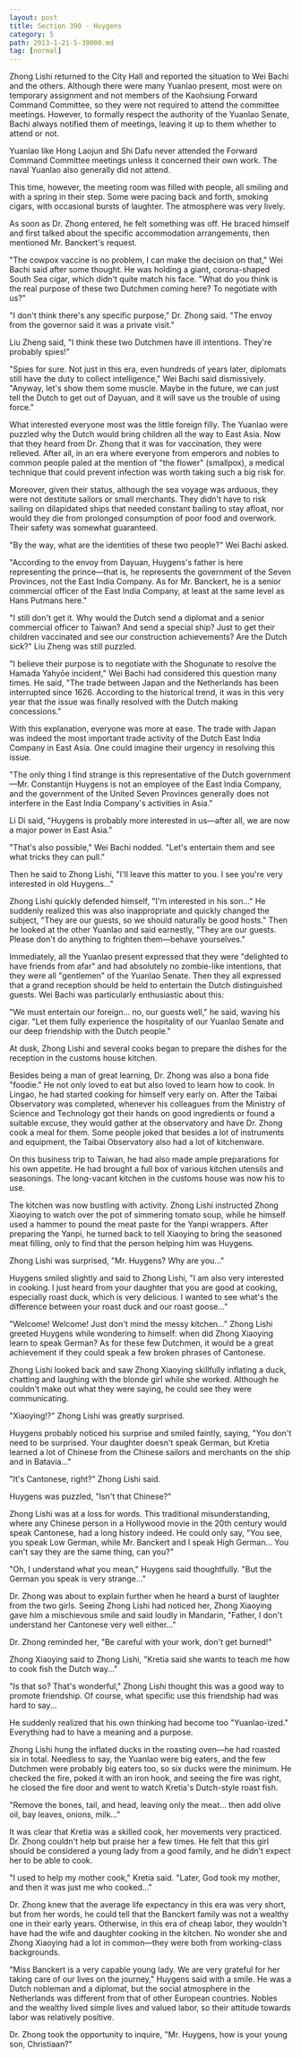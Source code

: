 ```yaml
---
layout: post
title: Section 390 - Huygens
category: 5
path: 2013-1-21-5-39000.md
tag: [normal]
---
```


Zhong Lishi returned to the City Hall and reported the situation to Wei Bachi and the others. Although there were many Yuanlao present, most were on temporary assignment and not members of the Kaohsiung Forward Command Committee, so they were not required to attend the committee meetings. However, to formally respect the authority of the Yuanlao Senate, Bachi always notified them of meetings, leaving it up to them whether to attend or not.

Yuanlao like Hong Laojun and Shi Dafu never attended the Forward Command Committee meetings unless it concerned their own work. The naval Yuanlao also generally did not attend.

This time, however, the meeting room was filled with people, all smiling and with a spring in their step. Some were pacing back and forth, smoking cigars, with occasional bursts of laughter. The atmosphere was very lively.

As soon as Dr. Zhong entered, he felt something was off. He braced himself and first talked about the specific accommodation arrangements, then mentioned Mr. Banckert's request.

"The cowpox vaccine is no problem, I can make the decision on that," Wei Bachi said after some thought. He was holding a giant, corona-shaped South Sea cigar, which didn't quite match his face. "What do you think is the real purpose of these two Dutchmen coming here? To negotiate with us?"

"I don't think there's any specific purpose," Dr. Zhong said. "The envoy from the governor said it was a private visit."

Liu Zheng said, "I think these two Dutchmen have ill intentions. They're probably spies!"

"Spies for sure. Not just in this era, even hundreds of years later, diplomats still have the duty to collect intelligence," Wei Bachi said dismissively. "Anyway, let's show them some muscle. Maybe in the future, we can just tell the Dutch to get out of Dayuan, and it will save us the trouble of using force."

What interested everyone most was the little foreign filly. The Yuanlao were puzzled why the Dutch would bring children all the way to East Asia. Now that they heard from Dr. Zhong that it was for vaccination, they were relieved. After all, in an era where everyone from emperors and nobles to common people paled at the mention of "the flower" (smallpox), a medical technique that could prevent infection was worth taking such a big risk for.

Moreover, given their status, although the sea voyage was arduous, they were not destitute sailors or small merchants. They didn't have to risk sailing on dilapidated ships that needed constant bailing to stay afloat, nor would they die from prolonged consumption of poor food and overwork. Their safety was somewhat guaranteed.

"By the way, what are the identities of these two people?" Wei Bachi asked.

"According to the envoy from Dayuan, Huygens's father is here representing the prince—that is, he represents the government of the Seven Provinces, not the East India Company. As for Mr. Banckert, he is a senior commercial officer of the East India Company, at least at the same level as Hans Putmans here."

"I still don't get it. Why would the Dutch send a diplomat and a senior commercial officer to Taiwan? And send a special ship? Just to get their children vaccinated and see our construction achievements? Are the Dutch sick?" Liu Zheng was still puzzled.

"I believe their purpose is to negotiate with the Shogunate to resolve the Hamada Yahyōe incident," Wei Bachi had considered this question many times. He said, "The trade between Japan and the Netherlands has been interrupted since 1626. According to the historical trend, it was in this very year that the issue was finally resolved with the Dutch making concessions."

With this explanation, everyone was more at ease. The trade with Japan was indeed the most important trade activity of the Dutch East India Company in East Asia. One could imagine their urgency in resolving this issue.

"The only thing I find strange is this representative of the Dutch government—Mr. Constantijn Huygens is not an employee of the East India Company, and the government of the United Seven Provinces generally does not interfere in the East India Company's activities in Asia."

Li Di said, "Huygens is probably more interested in us—after all, we are now a major power in East Asia."

"That's also possible," Wei Bachi nodded. "Let's entertain them and see what tricks they can pull."

Then he said to Zhong Lishi, "I'll leave this matter to you. I see you're very interested in old Huygens..."

Zhong Lishi quickly defended himself, "I'm interested in his son..." He suddenly realized this was also inappropriate and quickly changed the subject, "They are our guests, so we should naturally be good hosts." Then he looked at the other Yuanlao and said earnestly, "They are our guests. Please don't do anything to frighten them—behave yourselves."

Immediately, all the Yuanlao present expressed that they were "delighted to have friends from afar" and had absolutely no zombie-like intentions, that they were all "gentlemen" of the Yuanlao Senate. Then they all expressed that a grand reception should be held to entertain the Dutch distinguished guests. Wei Bachi was particularly enthusiastic about this:

"We must entertain our foreign... no, our guests well," he said, waving his cigar. "Let them fully experience the hospitality of our Yuanlao Senate and our deep friendship with the Dutch people."

At dusk, Zhong Lishi and several cooks began to prepare the dishes for the reception in the customs house kitchen.

Besides being a man of great learning, Dr. Zhong was also a bona fide "foodie." He not only loved to eat but also loved to learn how to cook. In Lingao, he had started cooking for himself very early on. After the Taibai Observatory was completed, whenever his colleagues from the Ministry of Science and Technology got their hands on good ingredients or found a suitable excuse, they would gather at the observatory and have Dr. Zhong cook a meal for them. Some people joked that besides a lot of instruments and equipment, the Taibai Observatory also had a lot of kitchenware.

On this business trip to Taiwan, he had also made ample preparations for his own appetite. He had brought a full box of various kitchen utensils and seasonings. The long-vacant kitchen in the customs house was now his to use.

The kitchen was now bustling with activity. Zhong Lishi instructed Zhong Xiaoying to watch over the pot of simmering tomato soup, while he himself used a hammer to pound the meat paste for the Yanpi wrappers. After preparing the Yanpi, he turned back to tell Xiaoying to bring the seasoned meat filling, only to find that the person helping him was Huygens.

Zhong Lishi was surprised, "Mr. Huygens? Why are you..."

Huygens smiled slightly and said to Zhong Lishi, "I am also very interested in cooking. I just heard from your daughter that you are good at cooking, especially roast duck, which is very delicious. I wanted to see what's the difference between your roast duck and our roast goose..."

"Welcome! Welcome! Just don't mind the messy kitchen..." Zhong Lishi greeted Huygens while wondering to himself: when did Zhong Xiaoying learn to speak German? As for these few Dutchmen, it would be a great achievement if they could speak a few broken phrases of Cantonese.

Zhong Lishi looked back and saw Zhong Xiaoying skillfully inflating a duck, chatting and laughing with the blonde girl while she worked. Although he couldn't make out what they were saying, he could see they were communicating.

"Xiaoying!?" Zhong Lishi was greatly surprised.

Huygens probably noticed his surprise and smiled faintly, saying, "You don't need to be surprised. Your daughter doesn't speak German, but Kretia learned a lot of Chinese from the Chinese sailors and merchants on the ship and in Batavia..."

"It's Cantonese, right?" Zhong Lishi said.

Huygens was puzzled, "Isn't that Chinese?"

Zhong Lishi was at a loss for words. This traditional misunderstanding, where any Chinese person in a Hollywood movie in the 20th century would speak Cantonese, had a long history indeed. He could only say, "You see, you speak Low German, while Mr. Banckert and I speak High German... You can't say they are the same thing, can you?"

"Oh, I understand what you mean," Huygens said thoughtfully. "But the German you speak is very strange..."

Dr. Zhong was about to explain further when he heard a burst of laughter from the two girls. Seeing Zhong Lishi had noticed her, Zhong Xiaoying gave him a mischievous smile and said loudly in Mandarin, "Father, I don't understand her Cantonese very well either..."

Dr. Zhong reminded her, "Be careful with your work, don't get burned!"

Zhong Xiaoying said to Zhong Lishi, "Kretia said she wants to teach me how to cook fish the Dutch way..."

"Is that so? That's wonderful," Zhong Lishi thought this was a good way to promote friendship. Of course, what specific use this friendship had was hard to say...

He suddenly realized that his own thinking had become too "Yuanlao-ized." Everything had to have a meaning and a purpose.

Zhong Lishi hung the inflated ducks in the roasting oven—he had roasted six in total. Needless to say, the Yuanlao were big eaters, and the few Dutchmen were probably big eaters too, so six ducks were the minimum. He checked the fire, poked it with an iron hook, and seeing the fire was right, he closed the fire door and went to watch Kretia's Dutch-style roast fish.

"Remove the bones, tail, and head, leaving only the meat... then add olive oil, bay leaves, onions, milk..."

It was clear that Kretia was a skilled cook, her movements very practiced. Dr. Zhong couldn't help but praise her a few times. He felt that this girl should be considered a young lady from a good family, and he didn't expect her to be able to cook.

"I used to help my mother cook," Kretia said. "Later, God took my mother, and then it was just me who cooked..."

Dr. Zhong knew that the average life expectancy in this era was very short, but from her words, he could tell that the Banckert family was not a wealthy one in their early years. Otherwise, in this era of cheap labor, they wouldn't have had the wife and daughter cooking in the kitchen. No wonder she and Zhong Xiaoying had a lot in common—they were both from working-class backgrounds.

"Miss Banckert is a very capable young lady. We are very grateful for her taking care of our lives on the journey," Huygens said with a smile. He was a Dutch nobleman and a diplomat, but the social atmosphere in the Netherlands was different from that of other European countries. Nobles and the wealthy lived simple lives and valued labor, so their attitude towards labor was relatively positive.

Dr. Zhong took the opportunity to inquire, "Mr. Huygens, how is your young son, Christiaan?"